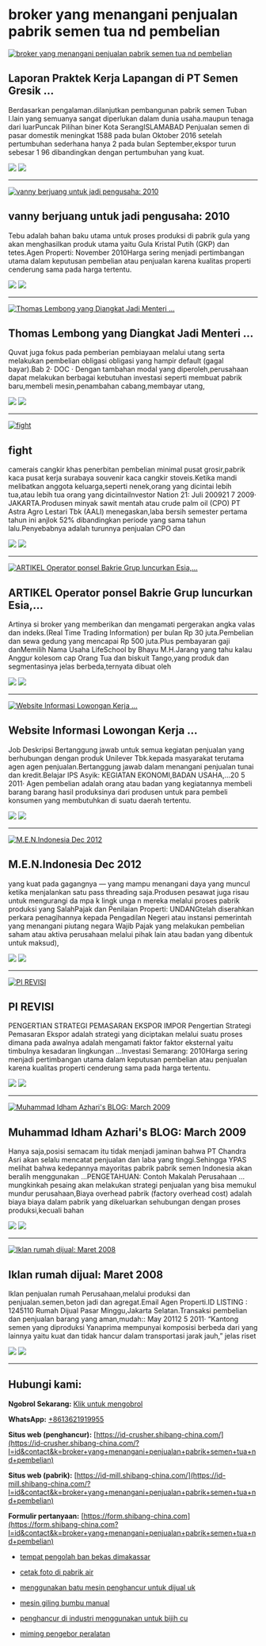 # broker yang menangani penjualan pabrik semen tua nd pembelian

<a href="https://swt.shibang-china.com/?l=id&img&k=broker+yang+menangani+penjualan+pabrik+semen+tua+nd+pembelian" target="_blank">![broker yang menangani penjualan pabrik semen tua nd pembelian](http://static.shibang-china.com/all-800x300/532.jpg)</a>

## Laporan Praktek Kerja Lapangan di PT Semen Gresik …
Berdasarkan pengalaman.dilanjutkan pembangunan pabrik semen Tuban I.lain yang semuanya sangat diperlukan dalam dunia usaha.maupun tenaga dari luarPuncak Pilihan biner Kota SerangISLAMABAD Penjualan semen di pasar domestik meningkat 1588 pada bulan Oktober 2016 setelah pertumbuhan sederhana hanya 2 pada bulan September,ekspor turun sebesar 1 96 dibandingkan dengan pertumbuhan yang kuat.


<a href="https://whatsapp.shibangsoft.com/WhatsApp.php" target="_blank" title="WhatsApp">![](http://static.shibang-china.com/icon/whatsapp.png)</a> <a href="https://swt.shibang-china.com/?l=id&icon&k=broker+yang+menangani+penjualan+pabrik+semen+tua+nd+pembelian" target="_blank">![](http://static.shibang-china.com/icon/chat-id.png)</a>

---

<a href="https://swt.shibang-china.com/?l=id&img&k=broker+yang+menangani+penjualan+pabrik+semen+tua+nd+pembelian" target="_blank">![vanny berjuang untuk jadi pengusaha: 2010](http://static.shibang-china.com/all-800x300/420.jpg)</a>

## vanny berjuang untuk jadi pengusaha: 2010
Tebu adalah bahan baku utama untuk proses produksi di pabrik gula yang akan menghasilkan produk utama yaitu Gula Kristal Putih (GKP) dan tetes.Agen Properti: November 2010Harga sering menjadi pertimbangan utama dalam keputusan pembelian atau penjualan karena kualitas properti cenderung sama pada harga tertentu.


<a href="https://whatsapp.shibangsoft.com/WhatsApp.php" target="_blank" title="WhatsApp">![](http://static.shibang-china.com/icon/whatsapp.png)</a> <a href="https://swt.shibang-china.com/?l=id&icon&k=broker+yang+menangani+penjualan+pabrik+semen+tua+nd+pembelian" target="_blank">![](http://static.shibang-china.com/icon/chat-id.png)</a>

---

<a href="https://swt.shibang-china.com/?l=id&img&k=broker+yang+menangani+penjualan+pabrik+semen+tua+nd+pembelian" target="_blank">![Thomas Lembong yang Diangkat Jadi Menteri …](http://static.shibang-china.com/all-800x300/1280.jpg)</a>

## Thomas Lembong yang Diangkat Jadi Menteri …
Quvat juga fokus pada pemberian pembiayaan melalui utang serta melakukan pembelian obligasi obligasi yang hampir default (gagal bayar).Bab 2· DOC · Dengan tambahan modal yang diperoleh,perusahaan dapat melakukan berbagai kebutuhan investasi seperti membuat pabrik baru,membeli mesin,penambahan cabang,membayar utang,


<a href="https://whatsapp.shibangsoft.com/WhatsApp.php" target="_blank" title="WhatsApp">![](http://static.shibang-china.com/icon/whatsapp.png)</a> <a href="https://swt.shibang-china.com/?l=id&icon&k=broker+yang+menangani+penjualan+pabrik+semen+tua+nd+pembelian" target="_blank">![](http://static.shibang-china.com/icon/chat-id.png)</a>

---

<a href="https://swt.shibang-china.com/?l=id&img&k=broker+yang+menangani+penjualan+pabrik+semen+tua+nd+pembelian" target="_blank">![fight](http://static.shibang-china.com/all-800x300/1056.jpg)</a>

## fight
camerais cangkir khas penerbitan pembelian minimal pusat grosir,pabrik kaca pusat kerja surabaya souvenir kaca cangkir stoveis.Ketika mandi melibatkan anggota keluarga,seperti nenek,orang yang dicintai lebih tua,atau lebih tua orang yang dicintaiInvestor Nation 21: Juli 200921 7 2009· JAKARTA.Produsen minyak sawit mentah atau crude palm oil (CPO) PT Astra Agro Lestari Tbk (AALI) menegaskan,laba bersih semester pertama tahun ini anjlok 52% dibandingkan periode yang sama tahun lalu.Penyebabnya adalah turunnya penjualan CPO dan


<a href="https://whatsapp.shibangsoft.com/WhatsApp.php" target="_blank" title="WhatsApp">![](http://static.shibang-china.com/icon/whatsapp.png)</a> <a href="https://swt.shibang-china.com/?l=id&icon&k=broker+yang+menangani+penjualan+pabrik+semen+tua+nd+pembelian" target="_blank">![](http://static.shibang-china.com/icon/chat-id.png)</a>

---

<a href="https://swt.shibang-china.com/?l=id&img&k=broker+yang+menangani+penjualan+pabrik+semen+tua+nd+pembelian" target="_blank">![ARTIKEL Operator ponsel Bakrie Grup luncurkan Esia,…](http://static.shibang-china.com/all-800x300/1255.jpg)</a>

## ARTIKEL Operator ponsel Bakrie Grup luncurkan Esia,…
Artinya si broker yang memberikan dan mengamati pergerakan angka valas dan indeks.(Real Time Trading Information) per bulan Rp 30 juta.Pembelian dan sewa gedung yang mencapai Rp 500 juta.Plus pembayaran gaji danMemilih Nama Usaha LifeSchool by Bhayu M.H.Jarang yang tahu kalau Anggur kolesom cap Orang Tua dan biskuit Tango,yang produk dan segmentasinya jelas berbeda,ternyata dibuat oleh


<a href="https://whatsapp.shibangsoft.com/WhatsApp.php" target="_blank" title="WhatsApp">![](http://static.shibang-china.com/icon/whatsapp.png)</a> <a href="https://swt.shibang-china.com/?l=id&icon&k=broker+yang+menangani+penjualan+pabrik+semen+tua+nd+pembelian" target="_blank">![](http://static.shibang-china.com/icon/chat-id.png)</a>

---

<a href="https://swt.shibang-china.com/?l=id&img&k=broker+yang+menangani+penjualan+pabrik+semen+tua+nd+pembelian" target="_blank">![Website Informasi Lowongan Kerja …](http://static.shibang-china.com/all-800x300/1195.jpg)</a>

## Website Informasi Lowongan Kerja …
Job Deskripsi Bertanggung jawab untuk semua kegiatan penjualan yang berhubungan dengan produk Unilever Tbk.kepada masyarakat terutama agen agen penjualan.Bertanggung jawab dalam menangani penjualan tunai dan kredit.Belajar IPS Asyik: KEGIATAN EKONOMI,BADAN USAHA,…20 5 2011· Agen pembelian adalah orang atau badan yang kegiatannya membeli barang barang hasil produksinya dari produsen untuk para pembeli konsumen yang membutuhkan di suatu daerah tertentu.


<a href="https://whatsapp.shibangsoft.com/WhatsApp.php" target="_blank" title="WhatsApp">![](http://static.shibang-china.com/icon/whatsapp.png)</a> <a href="https://swt.shibang-china.com/?l=id&icon&k=broker+yang+menangani+penjualan+pabrik+semen+tua+nd+pembelian" target="_blank">![](http://static.shibang-china.com/icon/chat-id.png)</a>

---

<a href="https://swt.shibang-china.com/?l=id&img&k=broker+yang+menangani+penjualan+pabrik+semen+tua+nd+pembelian" target="_blank">![M.E.N.Indonesia Dec 2012](http://static.shibang-china.com/all-800x300/902.jpg)</a>

## M.E.N.Indonesia Dec 2012
yang kuat pada gagangnya — yang mampu menangani daya yang muncul ketika menjalankan satu pass threading saja.Produsen pesawat juga risau untuk mengurangi da mpa k lingk unga n mereka melalui proses pabrik produksi yang SalahPajak dan Penilaian Properti: UNDANGtelah diserahkan perkara penagihannya kepada Pengadilan Negeri atau instansi pemerintah yang menangani piutang negara Wajib Pajak yang melakukan pembelian saham atau aktiva perusahaan melalui pihak lain atau badan yang dibentuk untuk maksud),


<a href="https://whatsapp.shibangsoft.com/WhatsApp.php" target="_blank" title="WhatsApp">![](http://static.shibang-china.com/icon/whatsapp.png)</a> <a href="https://swt.shibang-china.com/?l=id&icon&k=broker+yang+menangani+penjualan+pabrik+semen+tua+nd+pembelian" target="_blank">![](http://static.shibang-china.com/icon/chat-id.png)</a>

---

<a href="https://swt.shibang-china.com/?l=id&img&k=broker+yang+menangani+penjualan+pabrik+semen+tua+nd+pembelian" target="_blank">![PI REVISI](http://static.shibang-china.com/all-800x300/802.jpg)</a>

## PI REVISI
PENGERTIAN STRATEGI PEMASARAN EKSPOR IMPOR Pengertian Strategi Pemasaran Ekspor adalah strategi yang diciptakan melalui suatu proses dimana pada awalnya adalah mengamati faktor faktor eksternal yaitu timbulnya kesadaran lingkungan …Investasi Semarang: 2010Harga sering menjadi pertimbangan utama dalam keputusan pembelian atau penjualan karena kualitas properti cenderung sama pada harga tertentu.


<a href="https://whatsapp.shibangsoft.com/WhatsApp.php" target="_blank" title="WhatsApp">![](http://static.shibang-china.com/icon/whatsapp.png)</a> <a href="https://swt.shibang-china.com/?l=id&icon&k=broker+yang+menangani+penjualan+pabrik+semen+tua+nd+pembelian" target="_blank">![](http://static.shibang-china.com/icon/chat-id.png)</a>

---

<a href="https://swt.shibang-china.com/?l=id&img&k=broker+yang+menangani+penjualan+pabrik+semen+tua+nd+pembelian" target="_blank">![Muhammad Idham Azhari's BLOG: March 2009](http://static.shibang-china.com/all-800x300/1181.jpg)</a>

## Muhammad Idham Azhari's BLOG: March 2009
Hanya saja,posisi semacam itu tidak menjadi jaminan bahwa PT Chandra Asri akan selalu mencatat penjualan dan laba yang tinggi.Sehingga YPAS melihat bahwa kedepannya mayoritas pabrik pabrik semen Indonesia akan beralih menggunakan …PENGETAHUAN: Contoh Makalah Perusahaan …mungkinkah pesaing akan melakukan strategi penjualan yang bisa memukul mundur perusahaan,Biaya overhead pabrik (factory overhead cost) adalah biaya biaya dalam pabrik yang dikeluarkan sehubungan dengan proses produksi,kecuali bahan


<a href="https://whatsapp.shibangsoft.com/WhatsApp.php" target="_blank" title="WhatsApp">![](http://static.shibang-china.com/icon/whatsapp.png)</a> <a href="https://swt.shibang-china.com/?l=id&icon&k=broker+yang+menangani+penjualan+pabrik+semen+tua+nd+pembelian" target="_blank">![](http://static.shibang-china.com/icon/chat-id.png)</a>

---

<a href="https://swt.shibang-china.com/?l=id&img&k=broker+yang+menangani+penjualan+pabrik+semen+tua+nd+pembelian" target="_blank">![Iklan rumah dijual: Maret 2008](http://static.shibang-china.com/all-800x300/1040.jpg)</a>

## Iklan rumah dijual: Maret 2008
Iklan penjualan rumah Perusahaan,melalui produksi dan penjualan.semen,beton jadi dan agregat.Email Agen Properti.ID LISTING : 1245110 Rumah Dijual Pasar Minggu,Jakarta Selatan.Transaksi pembelian dan penjualan barang yang aman,mudah:: May 20112 5 2011· “Kantong semen yang diproduksi Yanaprima mempunyai komposisi berbeda dari yang lainnya yaitu kuat dan tidak hancur dalam transportasi jarak jauh,” jelas riset


<a href="https://whatsapp.shibangsoft.com/WhatsApp.php" target="_blank" title="WhatsApp">![](http://static.shibang-china.com/icon/whatsapp.png)</a> <a href="https://swt.shibang-china.com/?l=id&icon&k=broker+yang+menangani+penjualan+pabrik+semen+tua+nd+pembelian" target="_blank">![](http://static.shibang-china.com/icon/chat-id.png)</a>

---
## Hubungi kami:

**Ngobrol Sekarang:** [Klik untuk mengobrol](https://swt.shibang-china.com?l=id&contact&k=broker+yang+menangani+penjualan+pabrik+semen+tua+nd+pembelian)

**WhatsApp:**  [+8613621919955](https://whatsapp.shibangsoft.com/WhatsApp.php)

**Situs web (penghancur):** [https://id-crusher.shibang-china.com/](https://id-crusher.shibang-china.com/?l=id&contact&k=broker+yang+menangani+penjualan+pabrik+semen+tua+nd+pembelian)

**Situs web (pabrik):** [https://id-mill.shibang-china.com/](https://id-mill.shibang-china.com/?l=id&contact&k=broker+yang+menangani+penjualan+pabrik+semen+tua+nd+pembelian)

**Formulir pertanyaan:** [https://form.shibang-china.com](https://form.shibang-china.com?l=id&contact&k=broker+yang+menangani+penjualan+pabrik+semen+tua+nd+pembelian)

* [tempat pengolah ban bekas dimakassar](../21/tempat%20pengolah%20ban%20bekas%20dimakassar.md)

* [cetak foto di pabrik air](../22/cetak%20foto%20di%20pabrik%20air.md)

* [menggunakan batu mesin penghancur untuk dijual uk](../23/menggunakan%20batu%20mesin%20penghancur%20untuk%20dijual%20uk.md)

* [mesin giling bumbu manual](../25/mesin%20giling%20bumbu%20manual.md)

* [penghancur di industri menggunakan untuk bijih cu](../29/penghancur%20di%20industri%20menggunakan%20untuk%20bijih%20cu.md)

* [miming pengebor peralatan](../24/miming%20pengebor%20peralatan.md)